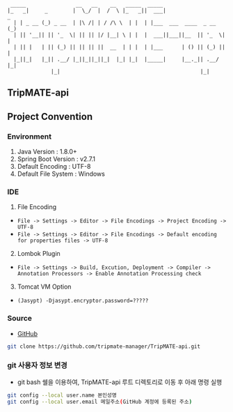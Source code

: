 ```plain
 _____                __   __    __   _____  _____
|_   _|     _        |  \_/  |  /  \ |_   _||  ___|                   _
  | | _ __ (_) _ __  | |\ /| | / /\ \  | |  | |___  ___  ____  _ __  (_)
  | || '__|| || '_  \| || || |/ |__| \ | |  |  ___||___||__  || '_  \| |
  | || |   | || (_) || || || ||  __  | | |  | |___      | () || (_) || |
  |_||_|   |_|| .__/ |_||_||_||_|  |_| |_|  |_____|     |__._|| .__/ |_|
              |_|                                             |_|
```

## TripMATE-api

## Project Convention
### Environment
1. Java Version : 1.8.0+
2. Spring Boot Version : v2.7.1
3. Default Encoding : UTF-8
4. Default File System : Windows

### IDE
1. File Encoding
  * `File -> Settings -> Editor -> File Encodings -> Project Encoding -> UTF-8`
  * `File -> Settings -> Editor -> File Encodings -> Default encoding for properties files -> UTF-8`
2. Lombok Plugin
  * `File -> Settings -> Build, Excution, Deployment -> Compiler -> Annotation Processors -> Enable Annotation Processing check`
3. Tomcat VM Option
  * `(Jasypt) -Djasypt.encryptor.password=?????`

### Source
* [GitHub](https://github.com/tripmate-manager/TripMATE-api)

```bash
git clone https://github.com/tripmate-manager/TripMATE-api.git 
```

### git 사용자 정보 변경
* git bash 쉘을 이용하여, TripMATE-api 루트 디렉토리로 이동 후 아래 명령 실행
```bash
git config --local user.name 본인성명
git config --local user.email 메일주소(GitHub 계정에 등록된 주소)
```
